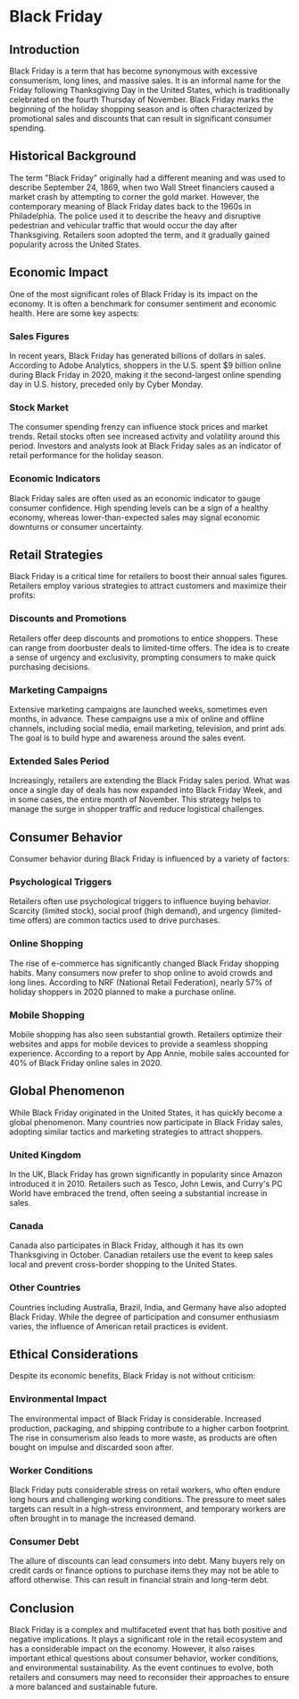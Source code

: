 # Black Friday

## Introduction

Black Friday is a term that has become synonymous with excessive consumerism, long lines, and massive sales. It is an informal name for the Friday following Thanksgiving Day in the United States, which is traditionally celebrated on the fourth Thursday of November. Black Friday marks the beginning of the holiday shopping season and is often characterized by promotional sales and discounts that can result in significant consumer spending.

## Historical Background

The term "Black Friday" originally had a different meaning and was used to describe September 24, 1869, when two Wall Street financiers caused a market crash by attempting to corner the gold market. However, the contemporary meaning of Black Friday dates back to the 1960s in Philadelphia. The police used it to describe the heavy and disruptive pedestrian and vehicular traffic that would occur the day after Thanksgiving. Retailers soon adopted the term, and it gradually gained popularity across the United States.

## Economic Impact

One of the most significant roles of Black Friday is its impact on the economy. It is often a benchmark for consumer sentiment and economic health. Here are some key aspects:

### Sales Figures

In recent years, Black Friday has generated billions of dollars in sales. According to Adobe Analytics, shoppers in the U.S. spent $9 billion online during Black Friday in 2020, making it the second-largest online spending day in U.S. history, preceded only by Cyber Monday.

### Stock Market

The consumer spending frenzy can influence stock prices and market trends. Retail stocks often see increased activity and volatility around this period. Investors and analysts look at Black Friday sales as an indicator of retail performance for the holiday season.

### Economic Indicators

Black Friday sales are often used as an economic indicator to gauge consumer confidence. High spending levels can be a sign of a healthy economy, whereas lower-than-expected sales may signal economic downturns or consumer uncertainty.

## Retail Strategies

Black Friday is a critical time for retailers to boost their annual sales figures. Retailers employ various strategies to attract customers and maximize their profits:

### Discounts and Promotions

Retailers offer deep discounts and promotions to entice shoppers. These can range from doorbuster deals to limited-time offers. The idea is to create a sense of urgency and exclusivity, prompting consumers to make quick purchasing decisions.

### Marketing Campaigns

Extensive marketing campaigns are launched weeks, sometimes even months, in advance. These campaigns use a mix of online and offline channels, including social media, email marketing, television, and print ads. The goal is to build hype and awareness around the sales event.

### Extended Sales Period

Increasingly, retailers are extending the Black Friday sales period. What was once a single day of deals has now expanded into Black Friday Week, and in some cases, the entire month of November. This strategy helps to manage the surge in shopper traffic and reduce logistical challenges.

## Consumer Behavior

Consumer behavior during Black Friday is influenced by a variety of factors:

### Psychological Triggers

Retailers often use psychological triggers to influence buying behavior. Scarcity (limited stock), social proof (high demand), and urgency (limited-time offers) are common tactics used to drive purchases.

### Online Shopping

The rise of e-commerce has significantly changed Black Friday shopping habits. Many consumers now prefer to shop online to avoid crowds and long lines. According to NRF (National Retail Federation), nearly 57% of holiday shoppers in 2020 planned to make a purchase online.

### Mobile Shopping

Mobile shopping has also seen substantial growth. Retailers optimize their websites and apps for mobile devices to provide a seamless shopping experience. According to a report by App Annie, mobile sales accounted for 40% of Black Friday online sales in 2020.

## Global Phenomenon

While Black Friday originated in the United States, it has quickly become a global phenomenon. Many countries now participate in Black Friday sales, adopting similar tactics and marketing strategies to attract shoppers.

### United Kingdom

In the UK, Black Friday has grown significantly in popularity since Amazon introduced it in 2010. Retailers such as Tesco, John Lewis, and Curry's PC World have embraced the trend, often seeing a substantial increase in sales.

### Canada

Canada also participates in Black Friday, although it has its own Thanksgiving in October. Canadian retailers use the event to keep sales local and prevent cross-border shopping to the United States.

### Other Countries

Countries including Australia, Brazil, India, and Germany have also adopted Black Friday. While the degree of participation and consumer enthusiasm varies, the influence of American retail practices is evident.

## Ethical Considerations

Despite its economic benefits, Black Friday is not without criticism:

### Environmental Impact

The environmental impact of Black Friday is considerable. Increased production, packaging, and shipping contribute to a higher carbon footprint. The rise in consumerism also leads to more waste, as products are often bought on impulse and discarded soon after.

### Worker Conditions

Black Friday puts considerable stress on retail workers, who often endure long hours and challenging working conditions. The pressure to meet sales targets can result in a high-stress environment, and temporary workers are often brought in to manage the increased demand.

### Consumer Debt

The allure of discounts can lead consumers into debt. Many buyers rely on credit cards or finance options to purchase items they may not be able to afford otherwise. This can result in financial strain and long-term debt.

## Conclusion

Black Friday is a complex and multifaceted event that has both positive and negative implications. It plays a significant role in the retail ecosystem and has a considerable impact on the economy. However, it also raises important ethical questions about consumer behavior, worker conditions, and environmental sustainability. As the event continues to evolve, both retailers and consumers may need to reconsider their approaches to ensure a more balanced and sustainable future.